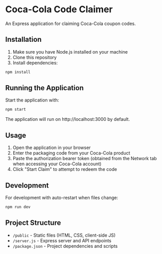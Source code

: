 # Coca-Cola Code Claimer

An Express application for claiming Coca-Cola coupon codes.

## Installation

1. Make sure you have Node.js installed on your machine
2. Clone this repository
3. Install dependencies:

```bash
npm install
```

## Running the Application

Start the application with:

```bash
npm start
```

The application will run on http://localhost:3000 by default.

## Usage

1. Open the application in your browser
2. Enter the packaging code from your Coca-Cola product
3. Paste the authorization bearer token (obtained from the Network tab when accessing your Coca-Cola account)
4. Click "Start Claim" to attempt to redeem the code

## Development

For development with auto-restart when files change:

```bash
npm run dev
```

## Project Structure

- `/public` - Static files (HTML, CSS, client-side JS)
- `/server.js` - Express server and API endpoints
- `/package.json` - Project dependencies and scripts
